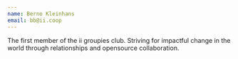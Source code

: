 ```yaml
---
name: Berno Kleinhans 
email: bb@ii.coop
---
```

The first member of the ii groupies club. Striving for impactful change in the world through relationships and opensource collaboration.
